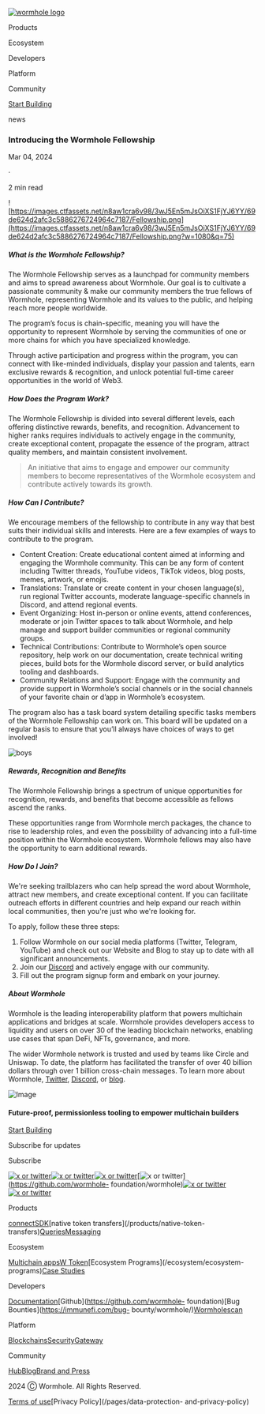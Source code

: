 [![wormhole
logo](https://images.ctfassets.net/n8aw1cra6v98/2057wAXk6apiGi4vfTeC2u/9e200f5dfebaf6bb113c879243cf4508/wormwhole.svg?w=384&q=100)](/)

Products

Ecosystem

Developers

Platform

Community

[Start Building](https://docs.wormhole.com/)

news

### Introducing the Wormhole Fellowship

Mar 04, 2024

·

2 min read

![https://images.ctfassets.net/n8aw1cra6v98/3wJ5En5mJsOiXS1FjYJ6YY/69de624d2afc3c5886276724964c7187/Fellowship.png](https://images.ctfassets.net/n8aw1cra6v98/3wJ5En5mJsOiXS1FjYJ6YY/69de624d2afc3c5886276724964c7187/Fellowship.png?w=1080&q=75)

##### What is the Wormhole Fellowship?

The Wormhole Fellowship serves as a launchpad for community members and aims
to spread awareness about Wormhole. Our goal is to cultivate a passionate
community & make our community members the true fellows of Wormhole,
representing Wormhole and its values to the public, and helping reach more
people worldwide.

The program’s focus is chain-specific, meaning you will have the opportunity
to represent Wormhole by serving the communities of one or more chains for
which you have specialized knowledge.

Through active participation and progress within the program, you can connect
with like-minded individuals, display your passion and talents, earn exclusive
rewards & recognition, and unlock potential full-time career opportunities in
the world of Web3.

##### How Does the Program Work?

The Wormhole Fellowship is divided into several different levels, each
offering distinctive rewards, benefits, and recognition. Advancement to higher
ranks requires individuals to actively engage in the community, create
exceptional content, propagate the essence of the program, attract quality
members, and maintain consistent involvement.

> An initiative that aims to engage and empower our community members to
> become representatives of the Wormhole ecosystem and contribute actively
> towards its growth.

##### How Can I Contribute?

We encourage members of the fellowship to contribute in any way that best
suits their individual skills and interests. Here are a few examples of ways
to contribute to the program.

  * Content Creation: Create educational content aimed at informing and engaging the Wormhole community. This can be any form of content including Twitter threads, YouTube videos, TikTok videos, blog posts, memes, artwork, or emojis.
  * Translations: Translate or create content in your chosen language(s), run regional Twitter accounts, moderate language-specific channels in Discord, and attend regional events.
  * Event Organizing: Host in-person or online events, attend conferences, moderate or join Twitter spaces to talk about Wormhole, and help manage and support builder communities or regional community groups.
  * Technical Contributions: Contribute to Wormhole’s open source repository, help work on our documentation, create technical writing pieces, build bots for the Wormhole discord server, or build analytics tooling and dashboards.
  * Community Relations and Support: Engage with the community and provide support in Wormhole’s social channels or in the social channels of your favorite chain or d’app in Wormhole’s ecosystem.

The program also has a task board system detailing specific tasks members of
the Wormhole Fellowship can work on. This board will be updated on a regular
basis to ensure that you’ll always have choices of ways to get involved!

![boys](//images.ctfassets.net/n8aw1cra6v98/1dIh4q31VgPbcdhIMLVZlC/81cc352852c3b1322229c868780691e7/boys.jpg?w=1080&q=75)

##### Rewards, Recognition and Benefits

The Wormhole Fellowship brings a spectrum of unique opportunities for
recognition, rewards, and benefits that become accessible as fellows ascend
the ranks.

These opportunities range from Wormhole merch packages, the chance to rise to
leadership roles, and even the possibility of advancing into a full-time
position within the Wormhole ecosystem. Wormhole fellows may also have the
opportunity to earn additional rewards.

##### How Do I Join?

We're seeking trailblazers who can help spread the word about Wormhole,
attract new members, and create exceptional content. If you can facilitate
outreach efforts in different countries and help expand our reach within local
communities, then you're just who we're looking for.

To apply, follow these three steps:

  1. Follow Wormhole on our social media platforms (Twitter, Telegram, YouTube) and check out our Website and Blog to stay up to date with all significant announcements.
  2. Join our [Discord](http://localhost:3000/) and actively engage with our community.
  3. Fill out the program signup form and embark on your journey.

##### About Wormhole

Wormhole is the leading interoperability platform that powers multichain
applications and bridges at scale. Wormhole provides developers access to
liquidity and users on over 30 of the leading blockchain networks, enabling
use cases that span DeFi, NFTs, governance, and more.

The wider Wormhole network is trusted and used by teams like Circle and
Uniswap. To date, the platform has facilitated the transfer of over 40 billion
dollars through over 1 billion cross-chain messages. To learn more about
Wormhole, [Twitter](https://twitter.com/wormhole),
[Discord](https://discord.gg/wormholecrypto), or
[blog](https://wormhole.com/blog/).

![Image](https://images.ctfassets.net/n8aw1cra6v98/2fP8M06oPDd6atrcKaUHOQ/0fcc04374046f970de7dfb7fe86574e5/worm.svg)

#### Future-proof, permissionless tooling to empower multichain builders

[Start Building](https://docs.wormhole.com/)

Subscribe for updates

Subscribe

[![x or twitter](/assets/x.svg)](https://twitter.com/wormhole)[![x or
twitter](/assets/discord.svg)](https://discord.gg/wormholecrypto)[![x or
twitter](/assets/telegram.svg)](https://t.me/wormholecrypto)[![x or
twitter](/assets/github.svg)](https://github.com/wormhole-
foundation/wormhole)[![x or
twitter](/assets/some.svg)](https://docs.wormhole.com/)[![x or
twitter](/assets/youtube.svg)](https://www.youtube.com/@wormholecrypto)

Products

[connect](/products/connect)[SDK](/products/sdk)[native token
transfers](/products/native-token-
transfers)[Queries](/products/queries)[Messaging](/products/messaging)

Ecosystem

[Multichain apps](/ecosystem/multichain-apps)[W
Token](/ecosystem/w-token)[Ecosystem Programs](/ecosystem/ecosystem-
programs)[Case Studies](/case-studies)

Developers

[Documentation](https://docs.wormhole.com/wormhole)[Github](https://github.com/wormhole-
foundation)[Bug Bounties](https://immunefi.com/bug-
bounty/wormhole/)[Wormholescan](https://wormholescan.io/)

Platform

[Blockchains](/platform/blockchains)[Security](/platform/security)[Gateway](/platform/gateway)

Community

[Hub](/community/hub)[Blog](/blog)[Brand and Press](/brand-and-press)

2024 Ⓒ Wormhole. All Rights Reserved.

[Terms of use](/pages/terms-of-use)[Privacy Policy](/pages/data-protection-
and-privacy-policy)

